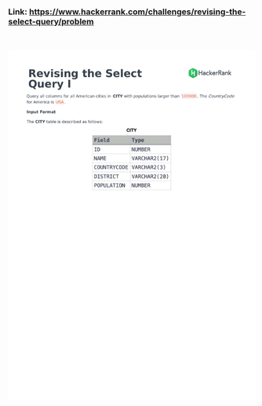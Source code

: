 ### Link: https://www.hackerrank.com/challenges/revising-the-select-query/problem

&nbsp;

![](revising-the-select-query-English-1.png)
